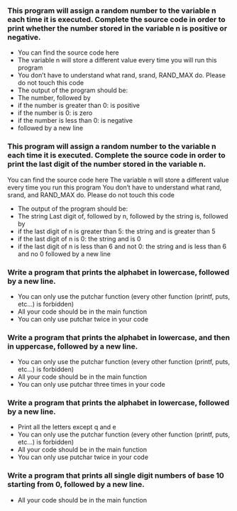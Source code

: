 ### This program will assign a random number to the variable n each time it is executed. Complete the source code in order to print whether the number stored in the variable n is positive or negative.

* You can find the source code here
* The variable n will store a different value every time you will run this program
* You don’t have to understand what rand, srand, RAND_MAX do. Please do not touch this code
* The output of the program should be:
* The number, followed by
* if the number is greater than 0: is positive
* if the number is 0: is zero
* if the number is less than 0: is negative
* followed by a new line

### This program will assign a random number to the variable n each time it is executed. Complete the source code in order to print the last digit of the number stored in the variable n.

You can find the source code here
The variable n will store a different value every time you run this program
You don’t have to understand what rand, srand, and RAND_MAX do. Please do not touch this code
* The output of the program should be:
* The string Last digit of, followed by n, followed by the string is, followed by
* if the last digit of n is greater than 5: the string and is greater than 5
* if the last digit of n is 0: the string and is 0
* if the last digit of n is less than 6 and not 0: the string and is less than 6 and no 0 followed by a new line


### Write a program that prints the alphabet in lowercase, followed by a new line.

* You can only use the putchar function (every other function (printf, puts, etc…) is forbidden)
* All your code should be in the main function
* You can only use putchar twice in your code 

### Write a program that prints the alphabet in lowercase, and then in uppercase, followed by a new line.

* You can only use the putchar function (every other function (printf, puts, etc…) is forbidden)
* All your code should be in the main function
* You can only use putchar three times in your code

### Write a program that prints the alphabet in lowercase, followed by a new line.

* Print all the letters except q and e
* You can only use the putchar function (every other function (printf, puts, etc…) is forbidden)
* All your code should be in the main function
* You can only use putchar twice in your code 

### Write a program that prints all single digit numbers of base 10 starting from 0, followed by a new line.

* All your code should be in the main function


